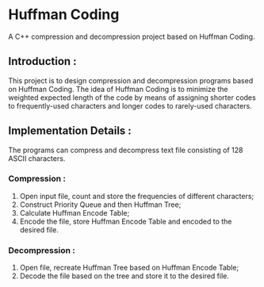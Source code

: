 # Huffman Coding
A C++ compression and decompression project based on Huffman Coding.

## Introduction :

This project is to design compression and decompression programs based on Huffman Coding.
The idea of Huffman Coding is to minimize the weighted expected length of the code by means of assigning shorter codes to frequently-used characters and longer codes to rarely-used characters.

## Implementation Details :

The programs can compress and decompress text file consisting of 128 ASCII characters.

### Compression :

1. Open input file, count and store the frequencies of different characters;
2. Construct Priority Queue and then Huffman Tree;
3. Calculate Huffman Encode Table;
4. Encode the file, store Huffman Encode Table and encoded to the desired file.

### Decompression :

1. Open file, recreate Huffman Tree based on Huffman Encode Table;
2. Decode the file based on the tree and store it to the desired file.
